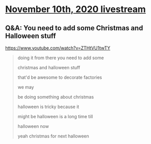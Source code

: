 # [November 10th, 2020 livestream](../2020-11-10.md)
## Q&A: You need to add some Christmas and Halloween stuff
https://www.youtube.com/watch?v=ZTHtVU1twTY
> doing it from there you need to add some
> 
> christmas and halloween stuff
> 
> that'd be awesome to decorate factories
> 
> we may
> 
> be doing something about christmas
> 
> halloween is tricky because it
> 
> might be halloween is a long time till
> 
> halloween now
> 
> yeah christmas for next halloween
> 
